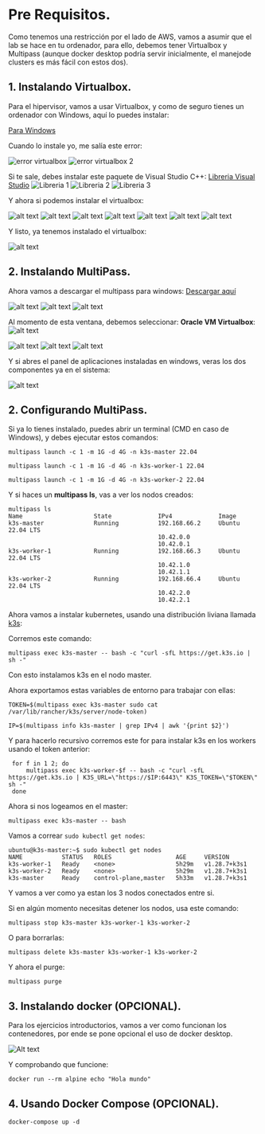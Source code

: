 # Pre Requisitos.

Como tenemos una restricción por el lado de AWS, vamos a asumir que el lab se hace en tu ordenador, para ello, debemos tener Virtualbox y Multipass (aunque docker desktop podría servir inicialmente, el manejode clusters es más fácil con estos dos).


## 1. Instalando Virtualbox.

Para el hipervisor, vamos a usar Virtualbox, y como de seguro tienes un ordenador con Windows, aquí lo puedes instalar:

[Para Windows](https://download.virtualbox.org/virtualbox/7.0.14/VirtualBox-7.0.14-161095-Win.exe)

Cuando lo instale yo, me salía este error:

![error virtualbox](image-3.png)
![error virtualbox 2](image-4.png)

Si te sale, debes instalar este paquete de Visual Studio C++:
[Libreria Visual Studio](https://aka.ms/vs/17/release/vc_redist.x64.exe)
![Libreria 1](image-5.png)
![Libreria 2](image-6.png)
![Libreria 3](image-7.png)

Y ahora si podemos instalar el virtualbox:

![alt text](image-8.png)
![alt text](image-9.png)
![alt text](image-10.png)
![alt text](image-11.png)
![alt text](image-12.png)
![alt text](image-13.png)
![alt text](image-14.png)

Y listo, ya tenemos instalado el virtualbox:

![alt text](image-15.png)

## 2. Instalando MultiPass.

Ahora vamos a descargar el multipass para windows: [Descargar aquí](https://multipass.run/download/windows)

![alt text](image-16.png)
![alt text](image-17.png)
![alt text](image-18.png)

Al momento de esta ventana, debemos seleccionar: **Oracle VM Virtualbox**:
![alt text](image-19.png)

![alt text](image-20.png)
![alt text](image-21.png)
![alt text](image-22.png)

Y si abres el panel de aplicaciones instaladas en windows, veras los dos componentes ya en el sistema:

![alt text](image-23.png)

## 2. Configurando MultiPass.

Si ya lo tienes instalado, puedes abrir un terminal (CMD en caso de Windows), y debes ejecutar estos comandos:

`multipass launch -c 1 -m 1G -d 4G -n k3s-master 22.04`

`multipass launch -c 1 -m 1G -d 4G -n k3s-worker-1 22.04`

`multipass launch -c 1 -m 1G -d 4G -n k3s-worker-2 22.04`

Y si haces un **multipass ls**, vas a ver los nodos creados:

```
multipass ls
Name                    State             IPv4             Image
k3s-master              Running           192.168.66.2     Ubuntu 22.04 LTS
                                          10.42.0.0
                                          10.42.0.1
k3s-worker-1            Running           192.168.66.3     Ubuntu 22.04 LTS
                                          10.42.1.0
                                          10.42.1.1
k3s-worker-2            Running           192.168.66.4     Ubuntu 22.04 LTS
                                          10.42.2.0
                                          10.42.2.1
```

Ahora vamos a instalar kubernetes, usando una distribución liviana llamada [k3s](https://k3s.io/):

Corremos este comando:

 `multipass exec k3s-master -- bash -c "curl -sfL https://get.k3s.io | sh -"`

Con esto instalamos k3s en el nodo master.

Ahora exportamos estas variables de entorno para trabajar con ellas:

`TOKEN=$(multipass exec k3s-master sudo cat /var/lib/rancher/k3s/server/node-token)`

`IP=$(multipass info k3s-master | grep IPv4 | awk '{print $2}')`

Y para hacerlo recursivo corremos este for para instalar k3s en los workers usando el token anterior:

```
 for f in 1 2; do
     multipass exec k3s-worker-$f -- bash -c "curl -sfL https://get.k3s.io | K3S_URL=\"https://$IP:6443\" K3S_TOKEN=\"$TOKEN\" sh -"
 done
```

Ahora si nos logeamos en el master:

`multipass exec k3s-master -- bash`

Vamos a correar `sudo kubectl get nodes`:

```
ubuntu@k3s-master:~$ sudo kubectl get nodes
NAME           STATUS   ROLES                  AGE     VERSION
k3s-worker-1   Ready    <none>                 5h29m   v1.28.7+k3s1
k3s-worker-2   Ready    <none>                 5h29m   v1.28.7+k3s1
k3s-master     Ready    control-plane,master   5h33m   v1.28.7+k3s1
```
Y vamos a ver como ya estan los 3 nodos conectados entre si.

Si en algún momento necesitas detener los nodos, usa este comando:

`multipass stop k3s-master k3s-worker-1 k3s-worker-2`

O para borrarlas:

`multipass delete k3s-master k3s-worker-1 k3s-worker-2`

Y ahora el purge:

`multipass purge`

## 3. Instalando docker (OPCIONAL).

Para los ejercicios introductorios, vamos a ver como funcionan los contenedores, por ende se pone opcional el uso de docker desktop.

![Alt text](image-2.png)

Y comprobando que funcione:

`docker run --rm alpine echo "Hola mundo"`

## 4. Usando Docker Compose (OPCIONAL).

`docker-compose up -d`

<!-- ## 3. Instalando MiniKube

Primero vamos a descargar e instalar el binario según sea nuestra plataforma:[MacOS, Linux, Windows](https://minikube.sigs.k8s.io/docs/start/)

![Instalando minikube](image.png)

Luego de esto vamos a iniciar minikube:

`minikube start`

Y vamos a instalar kubectl: 

`minikube kubectl -- get po -A`

Si el comando anterior no funciona, debes instalarlo manualmente: 

[Click aquí](https://kubernetes.io/docs/tasks/tools/#kubectl)

Y si todo salio bien, vamos a comprobar:

```
kubectl config current-context 
minikube
```

Podemos ir a `minikube dashboard` para ver la interfaz gráfica que honestamente, nadie usa:

![Alt text](image-1.png) -->